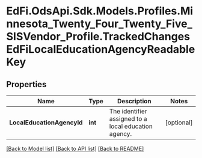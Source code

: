 # EdFi.OdsApi.Sdk.Models.Profiles.Minnesota_Twenty_Four_Twenty_Five_SISVendor_Profile.TrackedChangesEdFiLocalEducationAgencyReadableKey

## Properties

Name | Type | Description | Notes
------------ | ------------- | ------------- | -------------
**LocalEducationAgencyId** | **int** | The identifier assigned to a local education agency. | [optional] 

[[Back to Model list]](../README.md#documentation-for-models) [[Back to API list]](../README.md#documentation-for-api-endpoints) [[Back to README]](../README.md)

